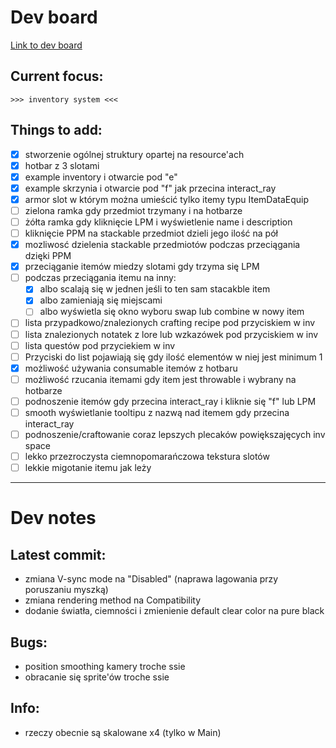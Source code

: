# Dev board

[Link to dev board](https://1drv.ms/o/s!Ah2eJRV3UwEygeN6mWas_na4dgxNRA?e=YrJdbh)

## Current focus:
    >>> inventory system <<<
## Things to add:
- [x] stworzenie ogólnej struktury opartej na resource'ach
- [x] hotbar z 3 slotami
- [x] example inventory i otwarcie pod "e"
- [x] example skrzynia i otwarcie pod "f" jak przecina interact_ray
- [x] armor slot w którym można umieścić tylko itemy typu ItemDataEquip
- [ ] zielona ramka gdy przedmiot trzymany i na hotbarze
- [ ] żółta ramka gdy kliknięcie LPM i wyświetlenie name i description
- [ ] kliknięcie PPM na stackable przedmiot dzieli jego ilość na pół
- [x] mozliwosć dzielenia stackable przedmiotów podczas przeciągania dzięki PPM
- [x] przeciąganie itemów miedzy slotami gdy trzyma się LPM
- [ ] podczas przeciągania itemu na inny:
	- [x] albo scalają się w jednen jeśli to ten sam stacakble item
	- [x] albo zamieniają się miejscami
	- [ ] albo wyświetla się okno wyboru swap lub combine w nowy item
- [ ] lista przypadkowo/znalezionych crafting recipe pod przyciskiem w inv
- [ ] lista znalezionych notatek z lore lub wzkazówek pod przyciskiem w inv
- [ ] lista questów pod przyciekiem w inv
- [ ] Przyciski do list pojawiają się gdy ilość elementów w niej jest minimum 1
- [x] możliwość używania consumable itemów z hotbaru
- [ ] możliwość rzucania itemami gdy item jest throwable i wybrany na hotbarze
- [ ] podnoszenie itemów gdy przecina interact_ray i kliknie się "f" lub LPM
- [ ] smooth wyświetlanie tooltipu z nazwą nad itemem gdy przecina interact_ray
- [ ] podnoszenie/craftowanie coraz lepszych plecaków powiększajęcych inv space
- [ ] lekko przezroczysta ciemnopomarańczowa tekstura slotów
- [ ] lekkie migotanie itemu jak leży
---
# Dev notes

## Latest commit:
* zmiana V-sync mode na "Disabled" (naprawa lagowania przy poruszaniu myszką)
* zmiana rendering method na Compatibility
* dodanie światła, ciemności i zmienienie default clear color na pure black

## Bugs:
* position smoothing kamery troche ssie
* obracanie się sprite'ów troche ssie

## Info:
* rzeczy obecnie są skalowane x4 (tylko w Main)

